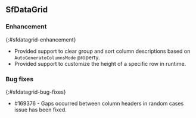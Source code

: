 ## SfDataGrid


### Enhancement 
{:#sfdatagrid-enhancement}
* Provided support to clear group and sort column descriptions based on `AutoGenerateColumnsMode` property.
* Provided support to customize the height of a specific row in runtime.

### Bug fixes
{:#sfdatagrid-bug-fixes}
*  \#169376 - Gaps occurred between column headers in random cases issue has been fixed.